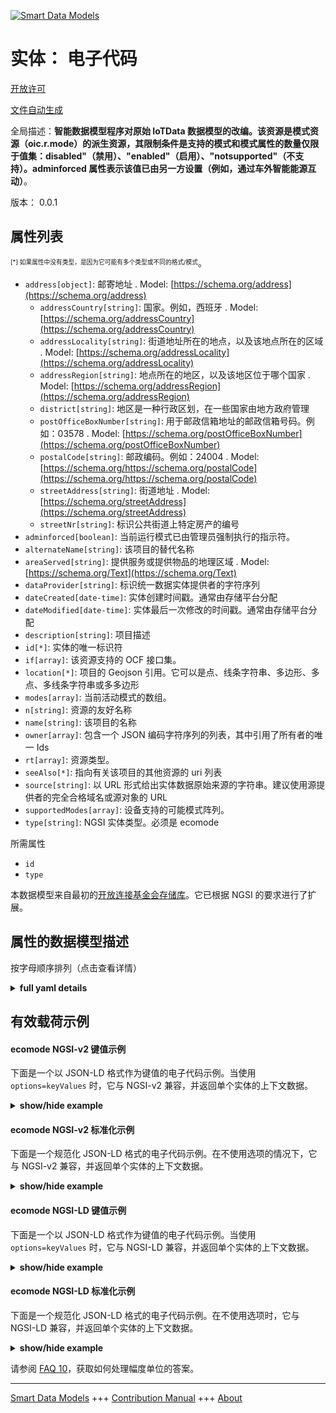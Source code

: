 <!-- 10-Header -->  
[![Smart Data Models](https://smartdatamodels.org/wp-content/uploads/2022/01/SmartDataModels_logo.png "Logo")](https://smartdatamodels.org)  
实体： 电子代码  
========<!-- /10-Header -->  
<!-- 15-License -->  
[开放许可](https://github.com/smart-data-models//dataModel.OCF/blob/master/ecomode/LICENSE.md)  
[文件自动生成](https://docs.google.com/presentation/d/e/2PACX-1vTs-Ng5dIAwkg91oTTUdt8ua7woBXhPnwavZ0FxgR8BsAI_Ek3C5q97Nd94HS8KhP-r_quD4H0fgyt3/pub?start=false&loop=false&delayms=3000#slide=id.gb715ace035_0_60)  
<!-- /15-License -->  
<!-- 20-Description -->  
全局描述：**智能数据模型程序对原始 IoTData 数据模型的改编。该资源是模式资源（oic.r.mode）的派生资源，其限制条件是支持的模式和模式属性的数量仅限于值集：disabled"（禁用）、"enabled"（启用）、"notsupported"（不支持）。adminforced 属性表示该值已由另一方设置（例如，通过车外智能能源互动）**。  
版本： 0.0.1  
<!-- /20-Description -->  
<!-- 30-PropertiesList -->  

## 属性列表  

<sup><sub>[*] 如果属性中没有类型，是因为它可能有多个类型或不同的格式/模式</sub></sup>。  
- `address[object]`: 邮寄地址  . Model: [https://schema.org/address](https://schema.org/address)	- `addressCountry[string]`: 国家。例如，西班牙  . Model: [https://schema.org/addressCountry](https://schema.org/addressCountry)  
	- `addressLocality[string]`: 街道地址所在的地点，以及该地点所在的区域  . Model: [https://schema.org/addressLocality](https://schema.org/addressLocality)  
	- `addressRegion[string]`: 地点所在的地区，以及该地区位于哪个国家  . Model: [https://schema.org/addressRegion](https://schema.org/addressRegion)  
	- `district[string]`: 地区是一种行政区划，在一些国家由地方政府管理    
	- `postOfficeBoxNumber[string]`: 用于邮政信箱地址的邮政信箱号码。例如：03578  . Model: [https://schema.org/postOfficeBoxNumber](https://schema.org/postOfficeBoxNumber)  
	- `postalCode[string]`: 邮政编码。例如：24004  . Model: [https://schema.org/https://schema.org/postalCode](https://schema.org/https://schema.org/postalCode)  
	- `streetAddress[string]`: 街道地址  . Model: [https://schema.org/streetAddress](https://schema.org/streetAddress)  
	- `streetNr[string]`: 标识公共街道上特定房产的编号    
- `adminforced[boolean]`: 当前运行模式已由管理员强制执行的指示符。  - `alternateName[string]`: 该项目的替代名称  - `areaServed[string]`: 提供服务或提供物品的地理区域  . Model: [https://schema.org/Text](https://schema.org/Text)- `dataProvider[string]`: 标识统一数据实体提供者的字符序列  - `dateCreated[date-time]`: 实体创建时间戳。通常由存储平台分配  - `dateModified[date-time]`: 实体最后一次修改的时间戳。通常由存储平台分配  - `description[string]`: 项目描述  - `id[*]`: 实体的唯一标识符  - `if[array]`: 该资源支持的 OCF 接口集。  - `location[*]`: 项目的 Geojson 引用。它可以是点、线条字符串、多边形、多点、多线条字符串或多多边形  - `modes[array]`: 当前活动模式的数组。  - `n[string]`: 资源的友好名称  - `name[string]`: 该项目的名称  - `owner[array]`: 包含一个 JSON 编码字符序列的列表，其中引用了所有者的唯一 Ids  - `rt[array]`: 资源类型。  - `seeAlso[*]`: 指向有关该项目的其他资源的 uri 列表  - `source[string]`: 以 URL 形式给出实体数据原始来源的字符串。建议使用源提供者的完全合格域名或源对象的 URL  - `supportedModes[array]`: 设备支持的可能模式阵列。  - `type[string]`: NGSI 实体类型。必须是 ecomode  <!-- /30-PropertiesList -->  
<!-- 35-RequiredProperties -->  
所需属性  
- `id`  - `type`  <!-- /35-RequiredProperties -->  
<!-- 40-RequiredProperties -->  
本数据模型来自最初的[开放连接基金会存储库](https://github.com/openconnectivityfoundation/IoTDataModels)。它已根据 NGSI 的要求进行了扩展。  
<!-- /40-RequiredProperties -->  
<!-- 50-DataModelHeader -->  
## 属性的数据模型描述  
按字母顺序排列（点击查看详情）  
<!-- /50-DataModelHeader -->  
<!-- 60-ModelYaml -->  
<details><summary><strong>full yaml details</strong></summary>    
```yaml  
ecomode:    
  description: 'Smart Data Models Program adaptation of the original IoTData data Models. This Resource specifies the supported and currently active Eco Mode of a Device The Resource is a deriviative of the Mode Resource (oic.r.mode) with a restriction that the population of supportedmodes and modes Properties is restricted to the set of values: ''disabled'',''enabled'',''notsupported''. The adminforced Property indicates that the value has been set by another party (e.g. via some offboard Smart Energy interaction) '    
  properties:    
    address:    
      description: The mailing address    
      properties:    
        addressCountry:    
          description: 'The country. For example, Spain'    
          type: string    
          x-ngsi:    
            model: https://schema.org/addressCountry    
            type: Property    
        addressLocality:    
          description: 'The locality in which the street address is, and which is in the region'    
          type: string    
          x-ngsi:    
            model: https://schema.org/addressLocality    
            type: Property    
        addressRegion:    
          description: 'The region in which the locality is, and which is in the country'    
          type: string    
          x-ngsi:    
            model: https://schema.org/addressRegion    
            type: Property    
        district:    
          description: 'A district is a type of administrative division that, in some countries, is managed by the local government'    
          type: string    
          x-ngsi:    
            type: Property    
        postOfficeBoxNumber:    
          description: 'The post office box number for PO box addresses. For example, 03578'    
          type: string    
          x-ngsi:    
            model: https://schema.org/postOfficeBoxNumber    
            type: Property    
        postalCode:    
          description: 'The postal code. For example, 24004'    
          type: string    
          x-ngsi:    
            model: https://schema.org/https://schema.org/postalCode    
            type: Property    
        streetAddress:    
          description: The street address    
          type: string    
          x-ngsi:    
            model: https://schema.org/streetAddress    
            type: Property    
        streetNr:    
          description: Number identifying a specific property on a public street    
          type: string    
          x-ngsi:    
            type: Property    
      type: object    
      x-ngsi:    
        model: https://schema.org/address    
        type: Property    
    adminforced:    
      description: The indicator that the current mode of operation has been forced by admin action.    
      readOnly: true    
      type: boolean    
      x-ngsi:    
        type: Property    
    alternateName:    
      description: An alternative name for this item    
      type: string    
      x-ngsi:    
        type: Property    
    areaServed:    
      description: The geographic area where a service or offered item is provided    
      type: string    
      x-ngsi:    
        model: https://schema.org/Text    
        type: Property    
    dataProvider:    
      description: A sequence of characters identifying the provider of the harmonised data entity    
      type: string    
      x-ngsi:    
        type: Property    
    dateCreated:    
      description: Entity creation timestamp. This will usually be allocated by the storage platform    
      format: date-time    
      type: string    
      x-ngsi:    
        type: Property    
    dateModified:    
      description: Timestamp of the last modification of the entity. This will usually be allocated by the storage platform    
      format: date-time    
      type: string    
      x-ngsi:    
        type: Property    
    description:    
      description: A description of this item    
      type: string    
      x-ngsi:    
        type: Property    
    id:    
      anyOf:    
        - description: Identifier format of any NGSI entity    
          maxLength: 256    
          minLength: 1    
          pattern: ^[\w\-\.\{\}\$\+\*\[\]`|~^@!,:\\]+$    
          type: string    
          x-ngsi:    
            type: Property    
        - description: Identifier format of any NGSI entity    
          format: uri    
          type: string    
          x-ngsi:    
            type: Property    
      description: Unique identifier of the entity    
      x-ngsi:    
        type: Property    
    if:    
      description: The OCF Interface set supported by this Resource.    
      items:    
        enum:    
          - oic.if.a    
          - oic.if.baseline    
        type: string    
      minItems: 2    
      readOnly: true    
      type: array    
      uniqueItems: true    
      x-ngsi:    
        type: Property    
    location:    
      description: 'Geojson reference to the item. It can be Point, LineString, Polygon, MultiPoint, MultiLineString or MultiPolygon'    
      oneOf:    
        - description: Geojson reference to the item. Point    
          properties:    
            bbox:    
              items:    
                type: number    
              minItems: 4    
              type: array    
            coordinates:    
              items:    
                type: number    
              minItems: 2    
              type: array    
            type:    
              enum:    
                - Point    
              type: string    
          required:    
            - type    
            - coordinates    
          title: GeoJSON Point    
          type: object    
          x-ngsi:    
            type: GeoProperty    
        - description: Geojson reference to the item. LineString    
          properties:    
            bbox:    
              items:    
                type: number    
              minItems: 4    
              type: array    
            coordinates:    
              items:    
                items:    
                  type: number    
                minItems: 2    
                type: array    
              minItems: 2    
              type: array    
            type:    
              enum:    
                - LineString    
              type: string    
          required:    
            - type    
            - coordinates    
          title: GeoJSON LineString    
          type: object    
          x-ngsi:    
            type: GeoProperty    
        - description: Geojson reference to the item. Polygon    
          properties:    
            bbox:    
              items:    
                type: number    
              minItems: 4    
              type: array    
            coordinates:    
              items:    
                items:    
                  items:    
                    type: number    
                  minItems: 2    
                  type: array    
                minItems: 4    
                type: array    
              type: array    
            type:    
              enum:    
                - Polygon    
              type: string    
          required:    
            - type    
            - coordinates    
          title: GeoJSON Polygon    
          type: object    
          x-ngsi:    
            type: GeoProperty    
        - description: Geojson reference to the item. MultiPoint    
          properties:    
            bbox:    
              items:    
                type: number    
              minItems: 4    
              type: array    
            coordinates:    
              items:    
                items:    
                  type: number    
                minItems: 2    
                type: array    
              type: array    
            type:    
              enum:    
                - MultiPoint    
              type: string    
          required:    
            - type    
            - coordinates    
          title: GeoJSON MultiPoint    
          type: object    
          x-ngsi:    
            type: GeoProperty    
        - description: Geojson reference to the item. MultiLineString    
          properties:    
            bbox:    
              items:    
                type: number    
              minItems: 4    
              type: array    
            coordinates:    
              items:    
                items:    
                  items:    
                    type: number    
                  minItems: 2    
                  type: array    
                minItems: 2    
                type: array    
              type: array    
            type:    
              enum:    
                - MultiLineString    
              type: string    
          required:    
            - type    
            - coordinates    
          title: GeoJSON MultiLineString    
          type: object    
          x-ngsi:    
            type: GeoProperty    
        - description: Geojson reference to the item. MultiLineString    
          properties:    
            bbox:    
              items:    
                type: number    
              minItems: 4    
              type: array    
            coordinates:    
              items:    
                items:    
                  items:    
                    items:    
                      type: number    
                    minItems: 2    
                    type: array    
                  minItems: 4    
                  type: array    
                type: array    
              type: array    
            type:    
              enum:    
                - MultiPolygon    
              type: string    
          required:    
            - type    
            - coordinates    
          title: GeoJSON MultiPolygon    
          type: object    
          x-ngsi:    
            type: GeoProperty    
      x-ngsi:    
        type: GeoProperty    
    modes:    
      description: The array of the currently active mode(s).    
      items:    
        enum:    
          - disabled    
          - enabled    
          - notsupported    
        type: string    
      type: array    
      uniqueItems: true    
      x-ngsi:    
        type: Property    
    n:    
      description: Friendly name of the Resource    
      maxLength: 64    
      readOnly: true    
      type: string    
      x-ngsi:    
        type: Property    
    name:    
      description: The name of this item    
      type: string    
      x-ngsi:    
        type: Property    
    owner:    
      description: A List containing a JSON encoded sequence of characters referencing the unique Ids of the owner(s)    
      items:    
        anyOf:    
          - description: Identifier format of any NGSI entity    
            maxLength: 256    
            minLength: 1    
            pattern: ^[\w\-\.\{\}\$\+\*\[\]`|~^@!,:\\]+$    
            type: string    
            x-ngsi:    
              type: Property    
          - description: Identifier format of any NGSI entity    
            format: uri    
            type: string    
            x-ngsi:    
              type: Property    
        description: Unique identifier of the entity    
        x-ngsi:    
          type: Property    
      type: array    
      x-ngsi:    
        type: Property    
    rt:    
      description: The Resource Type.    
      items:    
        enum:    
          - oic.r.ecomode    
        maxLength: 64    
        type: string    
      minItems: 1    
      readOnly: true    
      type: array    
      uniqueItems: true    
      x-ngsi:    
        type: Property    
    seeAlso:    
      description: list of uri pointing to additional resources about the item    
      oneOf:    
        - items:    
            format: uri    
            type: string    
          minItems: 1    
          type: array    
        - format: uri    
          type: string    
      x-ngsi:    
        type: Property    
    source:    
      description: 'A sequence of characters giving the original source of the entity data as a URL. Recommended to be the fully qualified domain name of the source provider, or the URL to the source object'    
      type: string    
      x-ngsi:    
        type: Property    
    supportedModes:    
      description: The array of possible modes the device supports.    
      items:    
        enum:    
          - disabled    
          - enabled    
          - notsupported    
        type: string    
      readOnly: true    
      type: array    
      x-ngsi:    
        type: Property    
    type:    
      description: NGSI entity type. It has to be ecomode    
      enum:    
        - ecomode    
      type: string    
      x-ngsi:    
        type: Property    
  required:    
    - id    
    - type    
  type: object    
  x-derived-from: https://github.com/OpenInterConnect/IoTDataModels/blob/master/ecomodeResURI.swagger.json    
  x-disclaimer: 'Redistribution and use in source and binary forms, with or without modification, are permitted  provided that the license conditions are met. Copyleft (c) 2022 Contributors to Smart Data Models Program'    
  x-license-url: https://github.com/smart-data-models/dataModel.OCF/blob/master/ecomode/LICENSE.md    
  x-model-schema: https://smart-data-models.github.io/dataModel.IoTDataModels/ecomode/schema.json    
  x-model-tags: OCF    
  x-version: 0.0.1    
```  
</details>    
<!-- /60-ModelYaml -->  
<!-- 70-MiddleNotes -->  
<!-- /70-MiddleNotes -->  
<!-- 80-Examples -->  
## 有效载荷示例  
#### ecomode NGSI-v2 键值示例  
下面是一个以 JSON-LD 格式作为键值的电子代码示例。当使用 `options=keyValues` 时，它与 NGSI-v2 兼容，并返回单个实体的上下文数据。  
<details><summary><strong>show/hide example</strong></summary>    
```json  
{  
    "id": "urn:ngsi-ld:ecomode:id:AHBA:98025070",  
    "dateCreated": "1985-05-13T16:22:28Z",  
    "dateModified": "2014-07-01T04:44:52Z",  
    "source": "Start general professional career. Large center fin",  
    "name": "North but west. About catch than m",  
    "alternateName": "Sea stuff no response.",  
    "description": "Billion pick report past always future scene heavy. Usually already bed fall character door green save. Front sound war address morning explain.",  
    "dataProvider": "Significant now energy. Lay return identify. Anything event yet effect quite reflect upon.",  
    "owner": [  
        "urn:ngsi-ld:ecomode:items:SKZH:38856431",  
        "urn:ngsi-ld:ecomode:items:BSEL:98522509"  
    ],  
    "seeAlso": [  
        "urn:ngsi-ld:ecomode:items:FAZE:54457696"  
    ],  
    "location": {  
        "type": "Point",  
        "coordinates": [  
            62.6331415,  
            -156.591688  
        ]  
    },  
    "address": {  
        "streetAddress": "Game act return travel. Secti",  
        "addressLocality": "Someone painting senior entire expect investm",  
        "addressRegion": "Guess we no in pass sound. Tonight gun word citizen create. Physical market room eat through ever.",  
        "addressCountry": "Of door research tell. When clearly type up",  
        "postalCode": "Action econ",  
        "postOfficeBoxNumber": "Let stop camera report foreign agency list miss.",  
        "streetNr": "Not girl above course.",  
        "district": "Likely fire"  
    },  
    "areaServed": "Throughout treat relate respond. Role mind statement.",  
    "rt": [  
        "oic.r.ecomode"  
    ],  
    "modes": [  
        "disabled",  
        "enabled"  
    ],  
    "supportedModes": [  
        "notsupported",  
        "disabled"  
    ],  
    "adminforced": true,  
    "n": "Spend cut end red. S",  
    "if": [  
        "oic.if.a",  
        "oic.if.baseline"  
    ],  
    "type": "ecomode"  
}  
```  
</details>  
#### ecomode NGSI-v2 标准化示例  
下面是一个规范化 JSON-LD 格式的电子代码示例。在不使用选项的情况下，它与 NGSI-v2 兼容，并返回单个实体的上下文数据。  
<details><summary><strong>show/hide example</strong></summary>    
```json  
{  
    "id": "urn:ngsi-ld:ecomode:id:AHBA:98025070",  
    "dateCreated": {  
        "type": "DateTime",  
        "value": "1985-05-13T16:22:28Z"  
    },  
    "dateModified": {  
        "type": "DateTime",  
        "value": "2014-07-01T04:44:52Z"  
    },  
    "source": {  
        "type": "Text",  
        "value": "Start general professional career. Large center fin"  
    },  
    "name": {  
        "type": "Text",  
        "value": "North but west. About catch than m"  
    },  
    "alternateName": {  
        "type": "Text",  
        "value": "Sea stuff no response."  
    },  
    "description": {  
        "type": "Text",  
        "value": "Billion pick report past always future scene heavy. Usually already bed fall character door green save. Front sound war address morning explain."  
    },  
    "dataProvider": {  
        "type": "Text",  
        "value": "Significant now energy. Lay return identify. Anything event yet effect quite reflect upon."  
    },  
    "owner": {  
        "type": "StructuredValue",  
        "value": [  
            "urn:ngsi-ld:ecomode:items:SKZH:38856431",  
            "urn:ngsi-ld:ecomode:items:BSEL:98522509"  
        ]  
    },  
    "seeAlso": {  
        "type": "StructuredValue",  
        "value": [  
            "urn:ngsi-ld:ecomode:items:FAZE:54457696"  
        ]  
    },  
    "location": {  
        "type": "geo:json",  
        "value": {  
            "type": "Point",  
            "coordinates": [  
                62.6331415,  
                -156.591688  
            ]  
        }  
    },  
    "address": {  
        "type": "StructuredValue",  
        "value": {  
            "streetAddress": "Game act return travel. Secti",  
            "addressLocality": "Someone painting senior entire expect investm",  
            "addressRegion": "Guess we no in pass sound. Tonight gun word citizen create. Physical market room eat through ever.",  
            "addressCountry": "Of door research tell. When clearly type up",  
            "postalCode": "Action econ",  
            "postOfficeBoxNumber": "Let stop camera report foreign agency list miss.",  
            "streetNr": "Not girl above course.",  
            "district": "Likely fire"  
        }  
    },  
    "areaServed": {  
        "type": "Text",  
        "value": "Throughout treat relate respond. Role mind statement."  
    },  
    "rt": {  
        "type": "StructuredValue",  
        "value": [  
            "oic.r.ecomode"  
        ]  
    },  
    "modes": {  
        "type": "StructuredValue",  
        "value": [  
            "disabled",  
            "enabled"  
        ]  
    },  
    "supportedModes": {  
        "type": "StructuredValue",  
        "value": [  
            "notsupported",  
            "disabled"  
        ]  
    },  
    "adminforced": {  
        "type": "Boolean",  
        "value": true  
    },  
    "n": {  
        "type": "Text",  
        "value": "Spend cut end red. S"  
    },  
    "if": {  
        "type": "StructuredValue",  
        "value": [  
            "oic.if.a",  
            "oic.if.baseline"  
        ]  
    },  
    "type": "ecomode"  
}  
```  
</details>  
#### ecomode NGSI-LD 键值示例  
下面是一个以 JSON-LD 格式作为键值的电子代码示例。当使用 `options=keyValues` 时，它与 NGSI-LD 兼容，并返回单个实体的上下文数据。  
<details><summary><strong>show/hide example</strong></summary>    
```json  
{  
    "id": "urn:ngsi-ld:ecomode:id:AHBA:98025070",  
    "dateCreated": "1985-05-13T16:22:28Z",  
    "dateModified": "2014-07-01T04:44:52Z",  
    "source": "Start general professional career. Large center fin",  
    "name": "North but west. About catch than m",  
    "alternateName": "Sea stuff no response.",  
    "description": "Billion pick report past always future scene heavy. Usually already bed fall character door green save. Front sound war address morning explain.",  
    "dataProvider": "Significant now energy. Lay return identify. Anything event yet effect quite reflect upon.",  
    "owner": [  
        "urn:ngsi-ld:ecomode:items:SKZH:38856431",  
        "urn:ngsi-ld:ecomode:items:BSEL:98522509"  
    ],  
    "seeAlso": [  
        "urn:ngsi-ld:ecomode:items:FAZE:54457696"  
    ],  
    "location": {  
        "type": "Point",  
        "coordinates": [  
            62.6331415,  
            -156.591688  
        ]  
    },  
    "address": {  
        "streetAddress": "Game act return travel. Secti",  
        "addressLocality": "Someone painting senior entire expect investm",  
        "addressRegion": "Guess we no in pass sound. Tonight gun word citizen create. Physical market room eat through ever.",  
        "addressCountry": "Of door research tell. When clearly type up",  
        "postalCode": "Action econ",  
        "postOfficeBoxNumber": "Let stop camera report foreign agency list miss.",  
        "streetNr": "Not girl above course.",  
        "district": "Likely fire"  
    },  
    "areaServed": "Throughout treat relate respond. Role mind statement.",  
    "rt": [  
        "oic.r.ecomode"  
    ],  
    "modes": [  
        "disabled",  
        "enabled"  
    ],  
    "supportedModes": [  
        "notsupported",  
        "disabled"  
    ],  
    "adminforced": true,  
    "n": "Spend cut end red. S",  
    "if": [  
        "oic.if.a",  
        "oic.if.baseline"  
    ],  
    "type": "ecomode",  
    "@context": [  
        "https://smartdatamodels.org/context.jsonld"  
    ]  
}  
```  
</details>  
#### ecomode NGSI-LD 标准化示例  
下面是一个规范化 JSON-LD 格式的电子代码示例。在不使用选项时，它与 NGSI-LD 兼容，并返回单个实体的上下文数据。  
<details><summary><strong>show/hide example</strong></summary>    
```json  
{  
    "id": "urn:ngsi-ld:ecomode:id:AHBA:98025070",  
    "dateCreated": {  
        "type": "Property",  
        "value": {  
            "@type": "DateTime",  
            "@value": "1985-05-13T16:22:28Z"  
        }  
    },  
    "dateModified": {  
        "type": "Property",  
        "value": {  
            "@type": "DateTime",  
            "@value": "2014-07-01T04:44:52Z"  
        }  
    },  
    "source": {  
        "type": "Property",  
        "value": "Start general professional career. Large center fin"  
    },  
    "name": {  
        "type": "Property",  
        "value": "North but west. About catch than m"  
    },  
    "alternateName": {  
        "type": "Property",  
        "value": "Sea stuff no response."  
    },  
    "description": {  
        "type": "Property",  
        "value": "Billion pick report past always future scene heavy. Usually already bed fall character door green save. Front sound war address morning explain."  
    },  
    "dataProvider": {  
        "type": "Property",  
        "value": "Significant now energy. Lay return identify. Anything event yet effect quite reflect upon."  
    },  
    "owner": {  
        "type": "Property",  
        "value": [  
            "urn:ngsi-ld:ecomode:items:SKZH:38856431",  
            "urn:ngsi-ld:ecomode:items:BSEL:98522509"  
        ]  
    },  
    "seeAlso": {  
        "type": "Property",  
        "value": [  
            "urn:ngsi-ld:ecomode:items:FAZE:54457696"  
        ]  
    },  
    "location": {  
        "type": "GeoProperty",  
        "value": {  
            "type": "Point",  
            "coordinates": [  
                62.6331415,  
                -156.591688  
            ]  
        }  
    },  
    "address": {  
        "type": "Property",  
        "value": {  
            "streetAddress": "Game act return travel. Secti",  
            "addressLocality": "Someone painting senior entire expect investm",  
            "addressRegion": "Guess we no in pass sound. Tonight gun word citizen create. Physical market room eat through ever.",  
            "addressCountry": "Of door research tell. When clearly type up",  
            "postalCode": "Action econ",  
            "postOfficeBoxNumber": "Let stop camera report foreign agency list miss.",  
            "streetNr": "Not girl above course.",  
            "district": "Likely fire"  
        }  
    },  
    "areaServed": {  
        "type": "Property",  
        "value": "Throughout treat relate respond. Role mind statement."  
    },  
    "rt": {  
        "type": "Property",  
        "value": [  
            "oic.r.ecomode"  
        ]  
    },  
    "modes": {  
        "type": "Property",  
        "value": [  
            "disabled",  
            "enabled"  
        ]  
    },  
    "supportedModes": {  
        "type": "Property",  
        "value": [  
            "notsupported",  
            "disabled"  
        ]  
    },  
    "adminforced": {  
        "type": "Property",  
        "value": true  
    },  
    "n": {  
        "type": "Property",  
        "value": "Spend cut end red. S"  
    },  
    "if": {  
        "type": "Property",  
        "value": [  
            "oic.if.a",  
            "oic.if.baseline"  
        ]  
    },  
    "type": "ecomode",  
    "@context": [  
        "https://smartdatamodels.org/context.jsonld"  
    ]  
}  
```  
</details><!-- /80-Examples -->  
<!-- 90-FooterNotes -->  
<!-- /90-FooterNotes -->  
<!-- 95-Units -->  
请参阅 [FAQ 10](https://smartdatamodels.org/index.php/faqs/)，获取如何处理幅度单位的答案。  
<!-- /95-Units -->  
<!-- 97-LastFooter -->  
---  
[Smart Data Models](https://smartdatamodels.org) +++ [Contribution Manual](https://bit.ly/contribution_manual) +++ [About](https://bit.ly/Introduction_SDM)<!-- /97-LastFooter -->  
